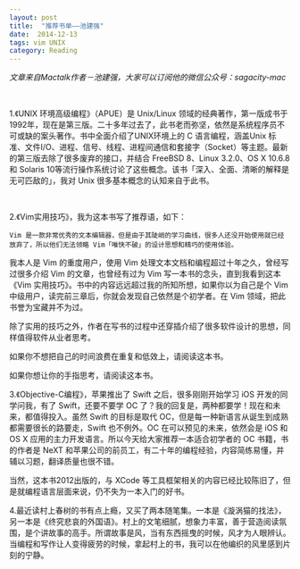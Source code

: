```yaml
---
layout: post
title:  "推荐书单——池建强"
date:  2014-12-13
tags: vim UNIX 
category: Reading
---
```

*文章来自Mactalk作者－池建强，大家可以订阅他的微信公众号：sagacity-mac*

<br/>

1.《UNIX 环境高级编程》（APUE）是 Unix/Linux 领域的经典著作，第一版成书于1992年，现在是第三版。二十多年过去了，此书老而弥坚，依然是系统程序员不可或缺的案头著作。书中全面介绍了UNIX环境上的 C 语言编程，涵盖Unix 标准、文件I/O、进程、信号、线程、进程间通信和套接字（Socket）等主题。最新的第三版去除了很多废弃的接口，并结合 FreeBSD 8、Linux 3.2.0、OS X 10.6.8和 Solaris 10等流行操作系统讨论了这些概念。该书「深入、全面、清晰的解释是无可匹敌的」，我对 Unix 很多基本概念的认知来自于此书。

<br/>

2.《Vim实用技巧》，我为这本书写了推荐语，如下：

	Vim 是一款非常优秀的文本编辑器，但是由于其陡峭的学习曲线，很多人还没开始使用就已经放弃了，所以他们无法领略 Vim「唯快不破」的设计思想和精巧的使用体验。

我本人是 Vim 的重度用户，使用 Vim 处理文本文档和编程超过十年之久，曾经写过很多介绍 Vim 的文章，也曾经有过为 Vim 写一本书的念头，直到我看到这本《Vim 实用技巧》。书中的内容远远超过我的所知所想，如果你以为自己是个 Vim 中级用户，读完前三章后，你就会发现自己依然是个初学者。在 Vim 领域，把此书誉为宝藏并不为过。

除了实用的技巧之外，作者在写书的过程中还穿插介绍了很多软件设计的思想，同样值得软件从业者思考。

如果你不想把自己的时间浪费在重复和低效上，请阅读这本书。

如果你想让你的手指思考，请阅读这本书。
<br/>

3.《Objective-C编程》，苹果推出了 Swift 之后，很多刚刚开始学习 iOS 开发的同学问我，有了 Swift，还要不要学 OC 了？我的回复是，两种都要学！现在和未来，都值得投入。虽然 Swift 的目标是取代 OC，但是每一种新语言从诞生到成熟都需要很长的路要走，Swift 也不例外。OC 在可以预见的未来，依然会是 iOS 和 OS X 应用的主力开发语言。所以今天给大家推荐一本适合初学者的 OC 书籍，书的作者是 NeXT 和苹果公司的前员工，有二十年的编程经验，内容简练易懂，并辅以习题，翻译质量也很不错。

当然，这本书2012出版的，与 XCode 等工具框架相关的内容已经比较陈旧了，但是就编程语言层面来说，仍不失为一本入门的好书。
<br/>

4.最近读村上春树的书有点上瘾，又买了两本随笔集。一本是《漩涡猫的找法》，另一本是《终究悲哀的外国语》。村上的文笔细腻，想象力丰富，善于营造阅读氛围，是个讲故事的高手。所谓故事是风，当有东西摇曳的时候，风才为人眼辨认。当编程和写作让人变得疲劳的时候，拿起村上的书，我可以在他编织的风里感到片刻的宁静。
<br/>